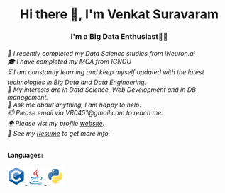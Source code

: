 <h1 align="center">Hi there 👋, I'm Venkat Suravaram</h1>
<h3 align="center">I'm a Big Data Enthusiast👨‍💻</h3>
<h6 align="left">🏅 I recently completed my Data Science studies from iNeuron.ai</br>
🎓 I have completed my MCA from IGNOU</br>
⏳ I am constantly learning and keep myself updated with the latest technologies in Big Data and Data Engineering.</br>
🤔 My interests are in Data Science, Web Development and in DB management.</br>
💬 Ask me about anything, I am happy to help.</br>
📫 Please email via VR0451@gmail.com to reach me.</br>
🌍 Please vist my profile <a href="www.linkedin.com/in/venkateshwarsuravaram/">website</a>.</br>
📝 See my <a href="www.linkedin.com/in/venkateshwarsuravaram">Resume</a> to get more info.</br></h6>



<h4 align="left">Languages:</h4>
<p align="left"> 
<a href="https://www.cprogramming.com/" target="_blank"> <img src="https://raw.githubusercontent.com/devicons/devicon/master/icons/c/c-original.svg" alt="C" width="40" height="40"/> </a>
  <a href="https://www.java.com" target="_blank"><img src="https://raw.githubusercontent.com/devicons/devicon/master/icons/java/java-original.svg" alt="java" width="40" height="40"/> </a>
<a href="https://www.python.org" target="_blank"> <img src="https://raw.githubusercontent.com/devicons/devicon/master/icons/python/python-original.svg" alt="python" width="40" height="40"/></a>
